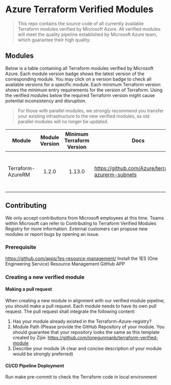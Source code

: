 # Azure Terraform Verified Modules

> This repo contains the source code of all currently available Terraform modules verified by Microsoft Azure. All verified modules will meet the quality pipeline established by Microsoft Azure team, which guarantee their high quality.    

## Modules
Below is a table containing all Terraform modules verified by Microsoft Azure. Each module version badge shows the latest version of the corresponding module. You may click on a version badge to check all available versions for a specific module. Each minimum Terraform version shows the minimum entry requirements for the version of Terraform. Using the verified modules below the required Terraform version might cause potential inconsistency and disruption. 
> For those with parallel modules, we strongly recommend you transfer your existing infrastructure to the new verified modules, as old parallel modules will no longer be updated. 

<!-- Begin Module Table -->

| Module            | Module Version | Minimum Terraform Version | Docs                                                 |Key Metrics                                                 | Version Details|
| ----------        | :-----------:  | :-----------:             |----------                                            | :-----------:                                             |:-----------:   |
| Terraform-AzureRM | 1.2.0          | 1.13.0                    |https://github.com/Azure/terraform-azurerm-subnets    | daily downloads     weekly downloads  yearly downloads    |docs            |



## Contributing

We only accept contributions from Microsoft employees at this time. Teams within Microsoft can refer to Contributing to Terraform Verified Modules Registry for more information. External customers can propose new modules or report bugs by opening an issue.  

### Prerequisite
https://github.com/apps/1es-resource-management/ Install the 1ES (One Engineering Service) Resource Management GitHub APP 

### Creating a new verified module
#### Making a pull request
When creating a new module in alignment with our verified module pipeline, you should make a pull request. Each module needs to have its own pull request. The pull request shall integrate the following content:  
1. Has your module already existed in the Terraform-Azure-registry?
2. Module Path (Please provide the GitHub Repository of your module. You should guarantee that your repository looks the same as this template created by Zijie: https://github.com/lonegunmanb/terraform-verified-module 
3. Describe your module (A clear and concise description of your module would be strongly preferred)

#### CI/CD Pipeline Deployment 
Run make pre-commit to check the Terraform code in local environment
